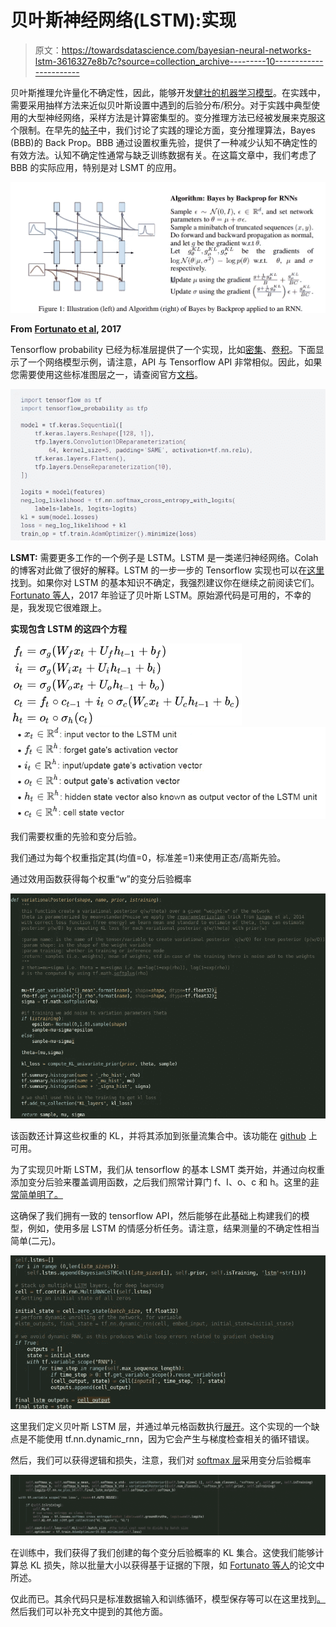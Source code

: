 # 贝叶斯神经网络(LSTM):实现

> 原文：<https://towardsdatascience.com/bayesian-neural-networks-lstm-3616327e8b7c?source=collection_archive---------10----------------------->

贝叶斯推理允许量化不确定性，因此，能够开发[健壮的机器学习模型](https://arxiv.org/pdf/1804.11313.pdf)。在实践中，需要采用抽样方法来近似贝叶斯设置中遇到的后验分布/积分。对于实践中典型使用的大型神经网络，采样方法是计算密集型的。变分推理方法已经被发展来克服这个限制。在早先的[帖子](https://medium.com/p/788fd83f0e38/)中，我们讨论了实践的理论方面，变分推理算法，Bayes (BBB)的 Back Prop。BBB 通过设置权重先验，提供了一种减少认知不确定性的有效方法。认知不确定性通常与缺乏训练数据有关。在这篇文章中，我们考虑了 BBB 的实际应用，特别是对 LSMT 的应用。

![](img/ef56ef1793e6dcbb9304034114b88f0f.png)

**From** [**Fortunato et al**](https://arxiv.org/pdf/1704.02798.pdf)**, 2017**

Tensorflow probability 已经为标准层提供了一个实现，比如[密集](https://www.tensorflow.org/probability/api_docs/python/tfp/layers/DenseVariational)、[卷积](https://www.tensorflow.org/probability/api_docs/python/tfp/layers/Convolution1DReparameterization)。下面显示了一个网络模型示例，请注意，API 与 Tensorflow API 非常相似。因此，如果您需要使用这些标准图层之一，请查阅官方[文档](https://www.tensorflow.org/probability/api_docs/python/tfp/layers/)。

![](img/9d9a670071cc0d430e548c16364a08b5.png)

**LSMT:** 需要更多工作的一个例子是 LSTM。LSTM 是一类递归神经网络。Colah 的博客对此做了很好的解释。LSTM 的一步一步的 Tensorflow 实现也可以在[这里](https://medium.com/@erikhallstrm/hello-world-rnn-83cd7105b767)找到。如果你对 LSTM 的基本知识不确定，我强烈建议你在继续之前阅读它们。 [Fortunato 等人](https://arxiv.org/pdf/1704.02798.pdf)，2017 年验证了贝叶斯 LSTM。原始源代码是可用的，不幸的是，我发现它很难跟上。

**实现包含 LSTM 的这四个方程**

![](img/f65523aac9cdb6e238d3d810f3793ae9.png)![](img/6b8e60b8580755245d089f44f4465900.png)

我们需要权重的先验和变分后验。

我们通过为每个权重指定其(均值=0，标准差=1)来使用正态/高斯先验。

通过效用函数获得每个权重“w”的变分后验概率

![](img/cf6f8a03b5c7e0738f2e6f97d877d49b.png)

该函数还计算这些权重的 KL，并将其添加到张量流集合中。该功能在 [github](https://github.com/JP-MRPhys/bayesianLSTM) 上可用。

为了实现贝叶斯 LSTM，我们从 tensorflow 的基本 LSMT 类开始，并通过向权重添加变分后验来覆盖调用函数，之后我们照常计算门 f、I、o、c 和 h。这里的[非常简单明了。](https://github.com/JP-MRPhys/bayesianLSTM/blob/master/model/BayesianLSTM.py)

这确保了我们拥有一致的 tensorflow API，然后能够在此基础上构建我们的模型，例如，使用多层 LSTM 的情感分析任务。请注意，结果测量的不确定性相当简单(二元)。

![](img/82f596019b1d5d67da85fa61f13bb298.png)

这里我们定义贝叶斯 LSTM 层，并通过单元格函数执行[展开](https://colah.github.io/posts/2015-08-Understanding-LSTMs/)。这个实现的一个缺点是不能使用 tf.nn.dynamic_rnn，因为它会产生与梯度检查相关的循环错误。

然后，我们可以获得逻辑和损失，注意，我们对 [softmax 层](https://developers.google.com/machine-learning/crash-course/multi-class-neural-networks/softmax)采用变分后验概率

![](img/cae7ef16f79ae25530bcf722e7a06272.png)

在训练中，我们获得了我们创建的每个变分后验概率的 KL 集合。这使我们能够计算总 KL 损失，除以批量大小以获得基于证据的下限，如 [Fortunato 等人](https://arxiv.org/pdf/1704.02798.pdf)的论文中所述。

仅此而已。其余代码只是标准数据输入和训练循环，模型保存等可以在这里找到[。](https://github.com/JP-MRPhys/bayesianLSTM)然后我们可以补充文中提到的其他方面。